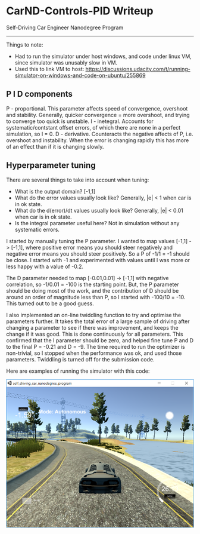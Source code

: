 # CarND-Controls-PID Writeup
Self-Driving Car Engineer Nanodegree Program

---

Things to note:
* Had to run the simulator under host windows, and code under linux VM, since simulator was unusably slow in VM.
* Used this to link VM to host: https://discussions.udacity.com/t/running-simulator-on-windows-and-code-on-ubuntu/255869

## P I D components
P - proportional. This parameter affects speed of convergence, overshoot and stability. Generally, quicker convergence = more overshoot, and trying to converge too quick is unstable.
I - inetegral. Accounts for systematic/contstant offset errors, of which there are none in a perfect simulation, so I = 0.
D - derivative. Counteracts the negative affects of P, i.e. overshoot and instability. When the error is changing rapidly this has more of an effect than if it is changing slowly.

## Hyperparameter tuning
There are several things to take into account when tuning:

* What is the output domain? [-1,1]
* What do the error values usually look like? Generally, |e| < 1 when car is in ok state.
* What do the d(error)/dt values usually look like? Generally, |e| < 0.01 when car is in ok state.
* Is the integral parameter useful here? Not in simulation without any systematic errors.

I started by manually tuning the P parameter. I wanted to map values [-1,1] -> [-1,1], where positive error means you should steer negatively and negative error means you should steer positively. So a P of -1/1 = -1 should be close. I started with -1 and experimented with values until I was more or less happy with a value of -0.2.

The D parameter needed to map [-0.01,0.01] -> [-1,1] with negative correlation, so -1/0.01 = -100 is the starting point. But, the P parameter should be doing most of the work, and the contribution of D should be around an order of magnitude less than P, so I started with -100/10 = -10. This turned out to be a good guess.

I also implemented an on-line twiddling function to try and optimise the parameters further. It takes the total error of a large sample of driving after changing a parameter to see if there was improvement, and keeps the change if it was good. This is done continuously for all parameters. This confirmed that the I parameter should be zero, and helped fine tune P and D to the final P = -0.21 and D = -9. The time required to run the optimizer is non-trivial, so I stopped when the performance was ok, and used those parameters. Twiddling is turned off for the submission code.

Here are examples of running the simulator with this code:

[//]: # (Image References)
[image1]: ./Capture.PNG

![alt text][image1]
